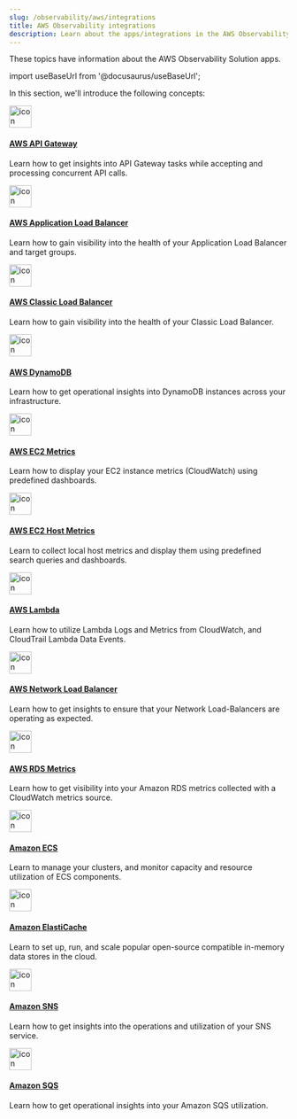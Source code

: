 ```yaml
---
slug: /observability/aws/integrations
title: AWS Observability integrations
description: Learn about the apps/integrations in the AWS Observability Solution.
---
```


These topics have information about the AWS Observability Solution apps.

import useBaseUrl from '@docusaurus/useBaseUrl';

In this section, we'll introduce the following concepts:

<div className="box-wrapper" markdown="1">
<div className="box smallbox1 card">
  <div className="container">
  <a href="/docs/observability/aws/integrations/aws-api-gateway"><img src={useBaseUrl('img/integrations/amazon-aws/AWS_API_Gateway.png')} alt="icon" width="40"/><h4>AWS API Gateway</h4></a>
  <p>Learn how to get insights into API Gateway tasks while accepting and processing concurrent API calls.</p>
  </div>
</div>
<div className="box smallbox2 card">
  <div className="container">
  <a href="/docs/observability/aws/integrations/aws-application-load-balancer"><img src={useBaseUrl('img/integrations/amazon-aws/alb.png')} alt="icon" width="40"/><h4>AWS Application Load Balancer</h4></a>
  <p>Learn how to gain visibility into the health of your Application Load Balancer and target groups.</p>
  </div>
</div>
<div className="box smallbox3 card">
  <div className="container">
  <a href="/docs/observability/aws/integrations/aws-classic-load-balancer"><img src={useBaseUrl('img/integrations/amazon-aws/elb-classic.png')} alt="icon" width="40"/><h4>AWS Classic Load Balancer</h4></a>
  <p>Learn how to gain visibility into the health of your Classic Load Balancer.</p>
  </div>
</div>
<div className="box smallbox4 card">
  <div className="container">
  <a href="/docs/observability/aws/integrations/aws-dynamodb"><img src={useBaseUrl('img/integrations/amazon-aws/dynamodb.png')} alt="icon" width="40"/><h4>AWS DynamoDB</h4></a>
  <p>Learn how to get operational insights into DynamoDB instances across your infrastructure.</p>
  </div>
</div>
<div className="box smallbox5 card">
  <div className="container">
  <a href="/docs/observability/aws/integrations/aws-ec2-metrics"><img src={useBaseUrl('img/integrations/amazon-aws/AWS_EC2_CW_Metrics.png')} alt="icon" width="40"/><h4>AWS EC2 Metrics</h4></a>
  <p>Learn how to display your EC2 instance metrics (CloudWatch) using predefined dashboards.</p>
  </div>
</div>
<div className="box smallbox6 card">
  <div className="container">
  <a href="/docs/observability/aws/integrations/aws-ec2-host-metrics"><img src={useBaseUrl('img/integrations/amazon-aws/AWS_EC2_CW_Metrics.png')} alt="icon" width="40"/><h4>AWS EC2 Host Metrics</h4></a>
  <p>Learn to collect local host metrics and display them using predefined search queries and dashboards.</p>
  </div>
</div>
<div className="box smallbox7 card">
  <div className="container">
  <a href="/docs/observability/aws/integrations/aws-lambda"><img src={useBaseUrl('img/integrations/amazon-aws/lambda.png')} alt="icon" width="40"/><h4>AWS Lambda</h4></a>
  <p>Learn how to utilize Lambda Logs and Metrics from CloudWatch, and CloudTrail Lambda Data Events.</p>
  </div>
</div>
<div className="box smallbox8 card">
  <div className="container">
  <a href="/docs/observability/aws/integrations/aws-network-load-balancer"><img src={useBaseUrl('img/integrations/amazon-aws/elb-app.png')} alt="icon" width="40"/><h4>AWS Network Load Balancer</h4></a>
  <p>Learn how to get insights to ensure that your Network Load-Balancers are operating as expected.</p>
  </div>
</div>
<div className="box smallbox9 card">
  <div className="container">
  <a href="/docs/observability/aws/integrations/aws-rds-metrics"><img src={useBaseUrl('img/integrations/amazon-aws/rds.png')} alt="icon" width="40"/><h4>AWS RDS Metrics</h4></a>
  <p>Learn how to get visibility into your Amazon RDS metrics collected with a CloudWatch metrics source.</p>
  </div>
</div>
<div className="box smallbox10 card">
  <div className="container">
  <a href="/docs/observability/aws/integrations/amazon-ecs"><img src={useBaseUrl('img/integrations/amazon-aws/ecs.png')} alt="icon" width="40"/><h4>Amazon ECS</h4></a>
  <p>Learn to manage your clusters, and monitor capacity and resource utilization of ECS components.</p>
  </div>
</div>
<div className="box smallbox11 card">
  <div className="container">
  <a href="/docs/observability/aws/integrations/amazon-elasticache"><img src={useBaseUrl('img/integrations/amazon-aws/elasticache.png')} alt="icon" width="40"/><h4>Amazon ElastiCache</h4></a>
  <p>Learn to set up, run, and scale popular open-source compatible in-memory data stores in the cloud.</p>
  </div>
</div>
<div className="box smallbox12 card">
  <div className="container">
  <a href="/docs/observability/aws/integrations/amazon-sns"><img src={useBaseUrl('img/integrations/amazon-aws/sns.png')} alt="icon" width="40"/><h4>Amazon SNS</h4></a>
  <p>Learn how to get insights into the operations and utilization of your SNS service.</p>
  </div>
</div>
<div className="box smallbox13 card">
  <div className="container">
  <a href="/docs/observability/aws/integrations/amazon-sqs"><img src={useBaseUrl('img/integrations/amazon-aws/sqs.png')} alt="icon" width="40"/><h4>Amazon SQS</h4></a>
  <p>Learn how to get operational insights into your Amazon SQS utilization.</p>
  </div>
</div>
</div>
